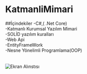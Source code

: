 # KatmanliMimari
##İçindekiler
-C#,( .Net Core)<br/> 
-Katmanlı Kurumsal Yazılım Mimari <br/> 
-SOLİD yazılım kuralları<br/> 
-Web Api<br/> 
-EntityFrameWork <br/> 
-Nesne Yönelimli Programlama(OOP) <br/> 
<br/> <br/> 
![Ekran Alınstısı](https://user-images.githubusercontent.com/60323250/110014041-64084600-7d33-11eb-9a6b-38502570e5ef.PNG)
